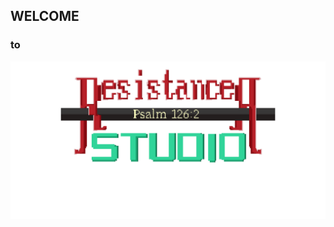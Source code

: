<!--title-->
## WELCOME
### to
<div align="center">
  <img src="https://github.com/Resistance-R/Resistance-R/blob/main/logo-export-gif.gif">
</div>

<!--
**Resistance-R/Resistance-R** is a ✨ _special_ ✨ repository because its `README.md` (this file) appears on your GitHub profile.

Here are some ideas to get you started:

- 🔭 I’m currently working on ...
- 🌱 I’m currently learning ...
- 👯 I’m looking to collaborate on ...
- 🤔 I’m looking for help with ...
- 💬 Ask me about ...
- 📫 How to reach me: ...
- 😄 Pronouns: ...
- ⚡ Fun fact: ...
-->
